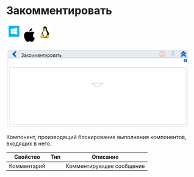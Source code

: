 # Закомментировать

![](<../../../.gitbook/assets/image (100) (1) (1) (1) (1) (1) (31).png>)

![](<../../../.gitbook/assets/image (89).png>)

Компонент, производящий блокирование выполнения компонентов, входящих в него.

| Свойство    | Тип | Описание                 |
| ----------- | --- | ------------------------ |
| Комментарий |     | Комментирующее сообщение |
